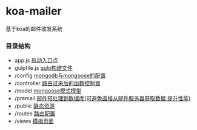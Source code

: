 # koa-mailer 
基于koa的邮件收发系统

### 目录结构
* app.js [启动入口点]()
* gulpfile.js [gulp构建文件]()
* /config [mongodb与mongoose的配置]()
* /controller [路由过来后的函数控制器]()
* /model [mongoose模式模型]()
* /premail [邮件预处理到数据库(可避免直接从邮件服务器获取数据,提升性能)]()
* /public [静态资源]()
* /routes [路由配置]()
* /views [模板页面]()